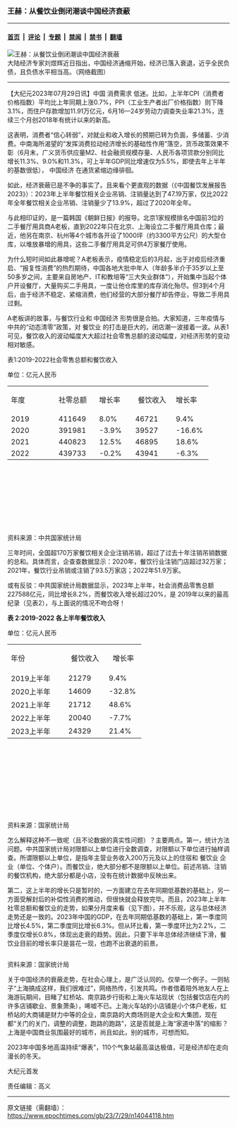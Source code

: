 ### 王赫：从餐饮业倒闭潮谈中国经济衰蔽  

---

#### [首页](../../../..?n14044118) &nbsp;|&nbsp; [评论](../../../../../epoch-comment?n14044118) &nbsp;|&nbsp; [专题](../../../../../epoch-special?n14044118) &nbsp;|&nbsp; [禁闻](../../../../../epoch-news?n14044118) &nbsp;|&nbsp; [禁书](../../../../../books?n14044118) &nbsp;|&nbsp; [翻墙](https://github.com/gfw-breaker/nogfw/blob/master/README.md?n14044118)


<div><img alt="王赫：从餐饮业倒闭潮谈中国经济衰蔽  " class="attachment-djy_600_400 size-djy_600_400 wp-post-image" src="https://i.epochtimes.com/assets/uploads/2023/07/id14044129-Collage-Maker-13-Apr-2023-08-12-PM-2818.jpeg"/>
<div class="caption">
 大陆经济专家刘煜辉近日指出，中国经济通缩开始，经济已落入衰退，近乎全民负债，且负债水平相当高。（网络截图）
</div></div><hr/><div class="post_content" id="artbody" itemprop="articleBody">
 <!-- article content begin -->
 <p>
  【大纪元2023年07月29日讯】中国
  <ok href="https://www.epochtimes.com/gb/tag/%E6%B6%88%E8%B4%B9%E9%9C%80%E6%B1%82.html">
   消费需求
  </ok>
  低迷。比如，上半年CPI（消费者价格指数）平均比上年同期上涨0.7%，PPI（工业生产者出厂价格指数）则下降3.1%，而住户存款增加11.91万亿元，6月16—24岁劳动力调查失业率21.3%，连续三个月创2018年有统计以来的新高。
 </p>
 <p>
  这表明，消费者“信心转弱”，对就业和收入增长的预期已转为负面，多储蓄、少消费。中南海所渴望的“发挥消费拉动经济增长的基础性作用”落空，货币政策效果不彰（6月末，广义货币供应量M2、社会融资规模存量、人民币各项贷款分别同比增长11.3%、9.0%和11.3%，可上半年GDP同比增速仅为5.5%，即使去年上半年的基数很低），
  <ok href="https://www.epochtimes.com/gb/tag/%E4%B8%AD%E5%9B%BD%E7%BB%8F%E6%B5%8E.html">
   中国经济
  </ok>
  在通货紧缩边缘徘徊。
 </p>
 <p>
  如此，经济衰蔽已是不争的事实了。且来看个更直观的数据（《中国餐饮发展报告2023》）：2023年上半年餐饮相关企业吊销、注销量达到了47.19万家，仅比2022年全年餐饮相关企业吊销、注销量少了13.9%，超过了2020年全年。
 </p>
 <p>
  与此相印证的，是一篇韩国《朝鲜日报》的报导。北京1家规模排名中国前3位的二手餐厅用具商A老板，直到2022年只在北京、上海设立二手餐厅用具仓库；最近，他另在南京、杭州等4个城市各开设了1000坪（约3300平方公尺）的大型仓库，以堆放暴增的用具，这些二手餐厅用具足可供4万家餐厅使用。
 </p>
 <p>
  为什么短时间如此暴增呢？A老板表示，疫情稳定后的3月起，出于对疫后经济重启、“报复性消费”的热烈期待，中国各地大批中年人（年龄多半介于35岁以上至50多岁之间，主要来自房地产、IT和教培等“三大失业群体”），开始集中当起个体户开设餐厅，大量购买二手用具，一度让他仓库里的库存消化殆尽。但3到4个月后，由于经济不稳定、紧缩消费，他们经营的大部分餐厅却告停业，导致二手用具过剩。
 </p>
 <p>
  A老板讲的故事，与餐饮行业和
  <ok href="https://www.epochtimes.com/gb/tag/%E4%B8%AD%E5%9B%BD%E7%BB%8F%E6%B5%8E.html">
   中国经济
  </ok>
  形势很是合拍。大家知道，三年疫情与中共的“动态清零”政策，对
  <ok href="https://www.epochtimes.com/gb/tag/%E9%A4%90%E9%A5%AE%E4%B8%9A.html">
   餐饮业
  </ok>
  的打击是巨大的，闭店潮一波接着一波。从表1可见，餐饮收入的波动幅度大大超过社会零售总额的波动幅度，对经济形势的变动相对敏感。
 </p>
 <p>
  表1:2019-2022社会零售总额和餐饮收入
 </p>
 <p>
  单位：亿元人民币
 </p>
 <table style="height: 318px;" width="467">
  <tbody>
   <tr>
    <td width="92">
     年度
    </td>
    <td width="76">
     社零总额
    </td>
    <td width="66">
     增长率
    </td>
    <td width="76">
     <p style="text-align: center;">
      餐饮收入
     </p>
    </td>
    <td width="66">
     增长率
    </td>
   </tr>
   <tr>
    <td width="92">
     2019
    </td>
    <td width="76">
     411649
    </td>
    <td width="66">
     8.0%
    </td>
    <td width="76">
     46721
    </td>
    <td width="66">
     9.4%
    </td>
   </tr>
   <tr>
    <td width="92">
     2020
    </td>
    <td width="76">
     391981
    </td>
    <td width="66">
     -3.9%
    </td>
    <td width="76">
     39527
    </td>
    <td width="66">
     -16.6%
    </td>
   </tr>
   <tr>
    <td width="92">
     2021
    </td>
    <td width="76">
     440823
    </td>
    <td width="66">
     12.5%
    </td>
    <td width="76">
     46895
    </td>
    <td width="66">
     18.6%
    </td>
   </tr>
   <tr>
    <td width="92">
     2022
    </td>
    <td width="76">
     439733
    </td>
    <td width="66">
     -0.2%
    </td>
    <td width="76">
     43941
    </td>
    <td width="66">
     -6.3%
    </td>
   </tr>
  </tbody>
 </table>
 <p>
  资料来源：中共国家统计局
 </p>
 <p>
  三年时间，全国超170万家餐饮相关企业注销吊销，超过了过去十年注销吊销数据的总和。具体而言，企查查数据显示：2020年，餐饮行业注销门店超过32万家；2021年，餐饮行业吊销或注销了93.5万家店；2022年51.9万家。
 </p>
 <p>
  或有反驳：中共国家统计局数据显示，2023年上半年，社会消费品零售总额227588亿元，同比增长8.2%，而餐饮收入增长超过20%，是 2019年以来的最高纪录（见表2），与上面说的情况不吻合呀！
 </p>
 <p>
  <strong>
   表
  </strong>
  <strong>
   2:2019-2022
  </strong>
  <strong>
   各上半年餐饮收入
  </strong>
 </p>
 <p>
  单位：亿元人民币
 </p>
 <table style="height: 384px;" width="466">
  <tbody>
   <tr>
    <td width="114">
     年份
    </td>
    <td style="text-align: center;" width="76">
     餐饮收入
    </td>
    <td width="66">
     <p style="text-align: center;">
      增长率
     </p>
    </td>
   </tr>
   <tr>
    <td width="114">
     2019上半年
    </td>
    <td width="76">
     21279
    </td>
    <td width="66">
     9.4%
    </td>
   </tr>
   <tr>
    <td width="114">
     2020上半年
    </td>
    <td width="76">
     14609
    </td>
    <td width="66">
     -32.8%
    </td>
   </tr>
   <tr>
    <td width="114">
     2021上半年
    </td>
    <td width="76">
     21712
    </td>
    <td width="66">
     48.6%
    </td>
   </tr>
   <tr>
    <td width="114">
     2022上半年
    </td>
    <td width="76">
     20040
    </td>
    <td width="66">
     -7.7%
    </td>
   </tr>
   <tr>
    <td width="114">
     2023上半年
    </td>
    <td width="76">
     24329
    </td>
    <td width="66">
     21.4%
    </td>
   </tr>
  </tbody>
 </table>
 <p>
  资料来源：国家统计局
 </p>
 <p>
  怎么解释这种不一致呢（且不论数据的真实性问题）？主要两点。第一，统计方法问题。中共国家统计局对限额以上单位进行全数调查，对限额以下单位进行抽样调查。所谓限额以上单位，是指年主营业务收入200万元及以上的住宿和
  <ok href="https://www.epochtimes.com/gb/tag/%E9%A4%90%E9%A5%AE%E4%B8%9A.html">
   餐饮业
  </ok>
  企业（单位、个体户）。而餐饮业，绝大部分都不是限额以上单位。前述吊销、注销的餐饮机构，绝大部分都是小店，没有在统计数据中反映出来。
 </p>
 <p>
  第二，这上半年的增长只是暂时的，一方面建立在去年同期低基数的基础上，另一方面受解封后的补偿性消费的推动，但很快就会释放完毕。而且，2023年上半年社零总额和餐饮业的走势，如果分月度来看（见下图），并不乐观，这与总体经济走势还是一致的。2023年中国的GDP，在去年同期低基数的基础上，第一季度同比增长4.5%，第二季度同比增长6.3%。但从环比看，第一季度环比为2.2%，二季度仅增长0.8%，体现出走衰的趋势。因此，只要下半年总体经济继续下滑，餐饮业目前的增长率只是昙花一现，也跑不出衰退的前景。
 </p>
 <p>
  <ok href="https://i.epochtimes.com/assets/uploads/2023/07/id14044124-3588363854772a5a84cabafac0467341.png">
   <img alt="" class="size-full wp-image-14044124 aligncenter" src="https://i.epochtimes.com/assets/uploads/2023/07/id14044124-3588363854772a5a84cabafac0467341.png"/>
  </ok>
 </p>
 <p>
  资料来源：国家统计局
 </p>
 <p>
  关于中国经济的衰蔽走势，在社会心理上，是广泛认同的。仅举一个例子。一则帖子“上海搞成这样，我们很难过”，网络热传，引发共鸣。作者借着陪外地友人在上海游玩期间，目睹了虹桥站、南京路步行街和上海火车站现状（包括餐饮店在内的许多店铺歇业、景象萧条），唏嘘不已。上海火车站的小店铺是小个体户老板，虹桥站的大商铺是财力中等的企业，南京路的大商场则是大企业和大集团，现在都“关门的关门，调整的调整，跑路的跑路”，这是否就是上海“家道中落”的缩影？上海是中国商业氛围最好的城市，尚且如此，别的城市，可想而知。
 </p>
 <p>
  2023年中国多地高温持续“爆表”，110个气象站最高温达极值，可是经济却在走向漫长的冬天。
 </p>
 <p>
  大纪元首发
 </p>
 <p>
  责任编辑：高义
 </p>
 <!-- article content end -->
 <div id="below_article_ad">
 </div>
</div>


---

原文链接（需翻墙）：https://www.epochtimes.com/gb/23/7/29/n14044118.htm